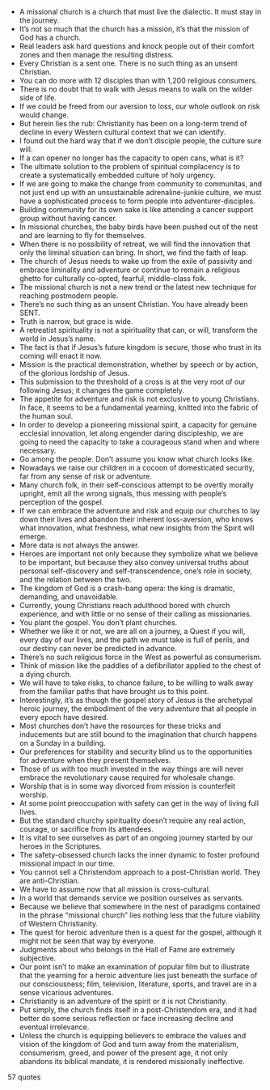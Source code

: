  - A missional church is a church that must live the dialectic. It must stay in the journey.
 - It’s not so much that the church has a mission, it’s that the mission of God has a church.
 - Real leaders ask hard questions and knock people out of their comfort zones and then manage the resulting distress.
 - Every Christian is a sent one. There is no such thing as an unsent Christian.
 - You can do more with 12 disciples than with 1,200 religious consumers.
 - There is no doubt that to walk with Jesus means to walk on the wilder side of life.
 - If we could be freed from our aversion to loss, our whole outlook on risk would change.
 - But herein lies the rub: Christianity has been on a long-term trend of decline in every Western cultural context that we can identify.
 - I found out the hard way that if we don’t disciple people, the culture sure will.
 - If a can opener no longer has the capacity to open cans, what is it?
 - The ultimate solution to the problem of spiritual complacency is to create a systematically embedded culture of holy urgency.
 - If we are going to make the change from community to communitas, and not just end up with an unsustainable adrenaline-junkie culture, we must have a sophisticated process to form people into adventurer-disciples.
 - Building community for its own sake is like attending a cancer support group without having cancer.
 - In missional churches, the baby birds have been pushed out of the nest and are learning to fly for themselves.
 - When there is no possibility of retreat, we will find the innovation that only the liminal situation can bring. In short, we find the faith of leap.
 - The church of Jesus needs to wake up from the exile of passivity and embrace liminality and adventure or continue to remain a religious ghetto for culturally co-opted, fearful, middle-class folk.
 - The missional church is not a new trend or the latest new technique for reaching postmodern people.
 - There’s no such thing as an unsent Christian. You have already been SENT.
 - Truth is narrow, but grace is wide.
 - A retreatist spirituality is not a spirituality that can, or will, transform the world in Jesus’s name.
 - The fact is that if Jesus’s future kingdom is secure, those who trust in its coming will enact it now.
 - Mission is the practical demonstration, whether by speech or by action, of the glorious lordship of Jesus.
 - This submission to the threshold of a cross is at the very root of our following Jesus; it changes the game completely.
 - The appetite for adventure and risk is not exclusive to young Christians. In face, it seems to be a fundamental yearning, knitted into the fabric of the human soul.
 - In order to develop a pioneering missional spirit, a capacity for genuine ecclesial innovation, let along engender daring discipleship, we are going to need the capacity to take a courageous stand when and where necessary.
 - Go among the people. Don’t assume you know what church looks like.
 - Nowadays we raise our children in a cocoon of domesticated security, far from any sense of risk or adventure.
 - Many church folk, in their self-conscious attempt to be overtly morally upright, emit all the wrong signals, thus messing with people’s perception of the gospel.
 - If we can embrace the adventure and risk and equip our churches to lay down their lives and abandon their inherent loss-aversion, who knows what innovation, what freshness, what new insights from the Spirit will emerge.
 - More data is not always the answer.
 - Heroes are important not only because they symbolize what we believe to be important, but because they also convey universal truths about personal self-discovery and self-transcendence, one’s role in society, and the relation between the two.
 - The kingdom of God is a crash-bang opera: the king is dramatic, demanding, and unavoidable.
 - Currently, young Christians reach adulthood bored with church experience, and with little or no sense of their calling as missionaries.
 - You plant the gospel. You don’t plant churches.
 - Whether we like it or not, we are all on a journey, a Quest if you will, every day of our lives, and the path we must take is full of perils, and our destiny can never be predicted in advance.
 - There’s no such religious force in the West as powerful as consumerism.
 - Think of mission like the paddles of a defibrillator applied to the chest of a dying church.
 - We will have to take risks, to chance failure, to be willing to walk away from the familiar paths that have brought us to this point.
 - Interestingly, it’s as though the gospel story of Jesus is the archetypal heroic journey, the embodiment of the very adventure that all people in every epoch have desired.
 - Most churches don’t have the resources for these tricks and inducements but are still bound to the imagination that church happens on a Sunday in a building.
 - Our preferences for stability and security blind us to the opportunities for adventure when they present themselves.
 - Those of us with too much invested in the way things are will never embrace the revolutionary cause required for wholesale change.
 - Worship that is in some way divorced from mission is counterfeit worship.
 - At some point preoccupation with safety can get in the way of living full lives.
 - But the standard churchy spirituality doesn’t require any real action, courage, or sacrifice from its attendees.
 - It is vital to see ourselves as part of an ongoing journey started by our heroes in the Scriptures.
 - The safety-obsessed church lacks the inner dynamic to foster profound missional impact in our time.
 - You cannot sell a Christendom approach to a post-Christian world. They are anti-Christian.
 - We have to assume now that all mission is cross-cultural.
 - In a world that demands service we position ourselves as servants.
 - Because we believe that somewhere in the nest of paradigms contained in the phrase “missional church” lies nothing less that the future viability of Western Christianity.
 - The quest for heroic adventure then is a quest for the gospel, although it might not be seen that way by everyone.
 - Judgments about who belongs in the Hall of Fame are extremely subjective.
 - Our point isn’t to make an examination of popular film but to illustrate that the yearning for a heroic adventure lies just beneath the surface of our consciousness; film, television, literature, sports, and travel are in a sense vicarious adventures.
 - Christianity is an adventure of the spirit or it is not Christianity.
 - Put simply, the church finds itself in a post-Christendom era, and it had better do some serious reflection or face increasing decline and eventual irrelevance.
 - Unless the church is equipping believers to embrace the values and vision of the kingdom of God and turn away from the materialism, consumerism, greed, and power of the present age, it not only abandons its biblical mandate, it is rendered missionally ineffective.

57 quotes